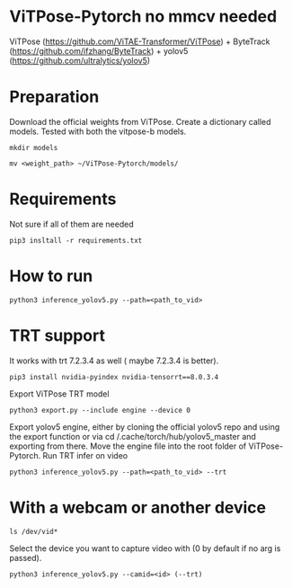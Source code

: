 # ViTPose-Pytorch no mmcv needed

ViTPose (https://github.com/ViTAE-Transformer/ViTPose) + ByteTrack (https://github.com/ifzhang/ByteTrack) + yolov5 (https://github.com/ultralytics/yolov5)
# Preparation
Download the official weights from ViTPose. Create a dictionary called models.
Tested with both the vitpose-b models.
```
mkdir models
```
```
mv <weight_path> ~/ViTPose-Pytorch/models/
```
# Requirements
Not sure if all of them are needed
```
pip3 insltall -r requirements.txt
```
# How to run
```
python3 inference_yolov5.py --path=<path_to_vid>
```

# TRT support
It works with trt 7.2.3.4 as well ( maybe 7.2.3.4 is better).
```
pip3 install nvidia-pyindex nvidia-tensorrt==8.0.3.4 
```
Export ViTPose TRT model 
```
python3 export.py --include engine --device 0
```
Export yolov5 engine, either by cloning the official yolov5 repo and using the export function or via cd /.cache/torch/hub/yolov5_master and 
exporting from there. Move the engine file into the root folder of ViTPose-Pytorch.
Run TRT infer on video

```
python3 inference_yolov5.py --path=<path_to_vid> --trt
```
# With a webcam or another device
```
ls /dev/vid*
```
Select the device you want to capture video with (0 by default if no arg is passed).

```
python3 inference_yolov5.py --camid=<id> (--trt)
```

